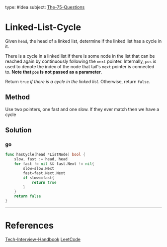 type: #idea
subject: [The-75-Questions](The-75-Questions.md)
<!-- Subject should be a hub note -->
# Linked-List-Cycle

Given `head`, the head of a linked list, determine if the linked list has a cycle in it.

There is a cycle in a linked list if there is some node in the list that can be reached again by continuously following the `next` pointer. Internally, `pos` is used to denote the index of the node that tail's `next` pointer is connected to. **Note that `pos` is not passed as a parameter**.

Return `true` _if there is a cycle in the linked list_. Otherwise, return `false`.

## Method

Use two pointers, one fast and one slow. If they ever match then we have a cycle

## Solution

### go

```go
func hasCycle(head *ListNode) bool {
	slow, fast := head, head
	for fast != nil && fast.Next != nil{
		slow=slow.Next
		fast=fast.Next.Next
		if slow==fast{
			return true
		}
	}
	return false
}
```

---
# References
<!-- What references back up this idea -->
[Tech-Interview-Handbook](Tech-Interview-Handbook.md)
[LeetCode](https://leetcode.com/problems/linked-list-cycle/)
